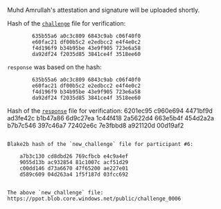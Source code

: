 Muhd Amrullah's attestation and signature will be uploaded shortly.

Hash of the [`challenge`](https://ppot.blob.core.windows.net/public/challenge_0005) file for verification:

```
        635b55a6 a0c3c809 6843c9ab c06f40f0
        e60fac21 df00b5c2 e2edbcc2 e4f4e0c2
        f4d196f9 b34b95be 43e9f905 723e6a58
        da92df24 f2035d85 3841ce4f 3518ee60
```

`response` was based on the hash:

```
        635b55a6 a0c3c809 6843c9ab c06f40f0
        e60fac21 df00b5c2 e2edbcc2 e4f4e0c2
        f4d196f9 b34b95be 43e9f905 723e6a58
        da92df24 f2035d85 3841ce4f 3518ee60

```
Hash of the [`response`](https://ppot.blob.core.windows.net/public/response_0005_amrullah) file for verification:
        6201ec95 c960e694 4471bf9d ad3fe42c
        b1b47a86 6d9c27ea 1c44f418 2a5622d4
        663e5b4f 454d2a2a b7b7c546 397c46a7
        72402e6c 7e3fbbd8 a921120d 00d19af2

```

Blake2b hash of the `new_challenge` file for participant #6:

```
        a7b3c130 cd8dbd26 769cfbcb e4c9a4ef
        9055d13b ac932854 81c1007c acf51d29
        c00dd146 d73a6670 47f65200 ae227e01
        d589c609 04d263a4 1f5f187d 03fcc692
```

The above `new_challenge` file: https://ppot.blob.core.windows.net/public/challenge_0006

